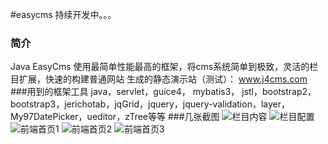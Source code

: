 #easycms  持续开发中。。。
### 简介
Java EasyCms 使用最简单性能最高的框架，将cms系统简单到极致，灵活的栏目扩展，快速的构建普通网站
生成的静态演示站（测试）： www.j4cms.com
###用到的框架工具
java，servlet，guice4， mybatis3， jstl，bootstrap2，bootstrap3，jerichotab，jqGrid，jquery，jquery-validation，layer，My97DatePicker，ueditor，zTree等等
###几张截图
![栏目内容](https://git.oschina.net/uploads/images/2017/0801/214221_603e0f67_370580.jpeg "1.jpg")
![栏目配置](https://git.oschina.net/uploads/images/2017/0801/214244_2673239f_370580.jpeg "2.jpg")
![前端首页1](https://git.oschina.net/uploads/images/2017/0801/214256_e15aa814_370580.jpeg "3.jpg")
![前端首页2](https://git.oschina.net/uploads/images/2017/0801/214312_76863b92_370580.jpeg "4.jpg")
![前端首页3](https://git.oschina.net/uploads/images/2017/0801/214321_74c24ad1_370580.jpeg "5.jpg")
